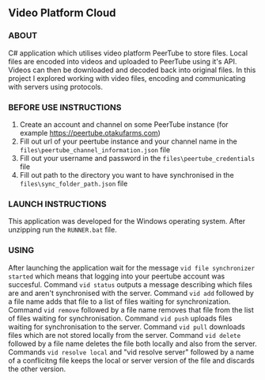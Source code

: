 ## Video Platform Cloud

### ABOUT
C# application which utilises video platform PeerTube to store files. Local files are encoded into videos and uploaded to PeerTube using it's API. Videos can then be downloaded and decoded back into original files. In this project I explored working with video files, encoding and communicating with servers using protocols.

### BEFORE USE INSTRUCTIONS
1. Create an account and channel on some PeerTube instance (for example https://peertube.otakufarms.com)
2. Fill out url of your peertube instance and your channel name in the `files\peertube_channel_information.json` file
3. Fill out your username and password in the `files\peertube_credentials` file
4. Fill out path to the directory you want to have synchronised in the `files\sync_folder_path.json` file

### LAUNCH INSTRUCTIONS
This application was developed for the Windows operating system. After unzipping run the `RUNNER.bat` file.

### USING
After launching the application wait for the message `vid file synchronizer started` which means that logging into your peertube account was succesful.
Command `vid status` outputs a message describing which files are and aren't synchronised with the server.
Command `vid add` followed by a file name adds that file to a list of files waiting for synchronization.
Command `vid remove` followed by a file name removes that file from the list of files waiting for synchronisation.
Command `vid push` uploads files waiting for synchronisation to the server.
Command `vid pull` downloads files which are not stored locally from the server.
Command `vid delete` followed by a file name deletes the file both locally and also from the server.
Commands `vid resolve local` and "vid resolve server" followed by a name of a conflicitng file keeps the local or server version of the file and discards the other version. 